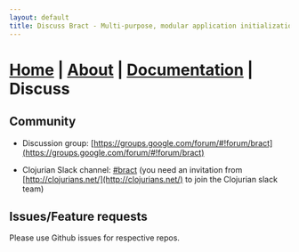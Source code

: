```yaml
---
layout: default
title: Discuss Bract - Multi-purpose, modular application initialization framework for Clojure
---
```


# [Home](/)    |    [About](/about.html)    |    [Documentation](/documentation.html)    |    Discuss

## Community

* Discussion group: [https://groups.google.com/forum/#!forum/bract](https://groups.google.com/forum/#!forum/bract)

* Clojurian Slack channel: [#bract](https://clojurians.slack.com/messages/C5YACPD9P) (you need an invitation from [http://clojurians.net/](http://clojurians.net/) to join the Clojurian slack team)


## Issues/Feature requests

Please use Github issues for respective repos.
